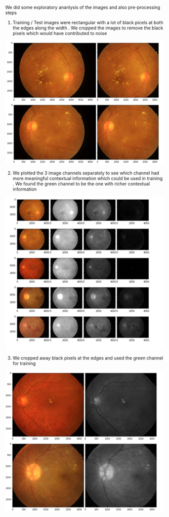 We did some exploratory ananlysis of the images and also pre-processing steps 

1. Training / Test images were rectangular with a lot of black picels at both the edges along the width . 
We cropped the images to remove the black pixels which would have contributed to noise 

![cropped file](https://github.com/ravindrabharathi/diabetic-retinopathy/blob/master/Screen%20Shot%202019-11-04%20at%208.25.43%20PM.png)

2. We plotted the 3 image channels separately to see which channel had more meaningful contextual information which could be used in training .
We found the green channel to be the one with richer contextual information 

![original image and 3 channels plotted side by side](https://github.com/ravindrabharathi/diabetic-retinopathy/blob/master/Screen%20Shot%202019-11-04%20at%208.24.54%20PM.png)

3. We cropped away black pixels at the edges and used the green channel for training 

![green channel](https://github.com/ravindrabharathi/diabetic-retinopathy/blob/master/Screen%20Shot%202019-11-04%20at%208.26.13%20PM.png)
